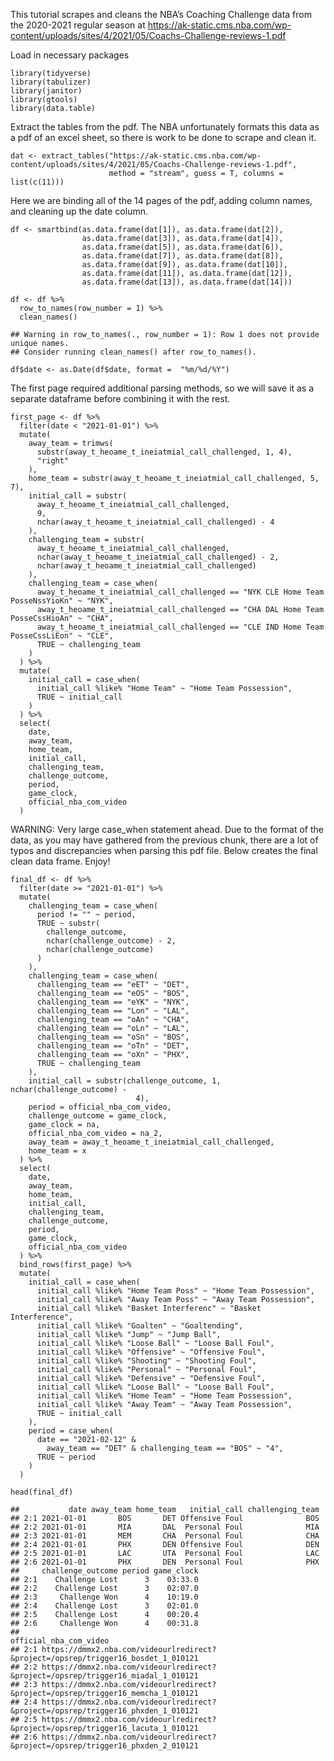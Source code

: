 This tutorial scrapes and cleans the NBA’s Coaching Challenge data from
the 2020-2021 regular season at
<a href="https://ak-static.cms.nba.com/wp-content/uploads/sites/4/2021/05/Coachs-Challenge-reviews-1.pdf" class="uri">https://ak-static.cms.nba.com/wp-content/uploads/sites/4/2021/05/Coachs-Challenge-reviews-1.pdf</a>

Load in necessary packages

    library(tidyverse)
    library(tabulizer)
    library(janitor)
    library(gtools)
    library(data.table)

Extract the tables from the pdf. The NBA unfortunately formats this data
as a pdf of an excel sheet, so there is work to be done to scrape and
clean it.

    dat <- extract_tables("https://ak-static.cms.nba.com/wp-content/uploads/sites/4/2021/05/Coachs-Challenge-reviews-1.pdf",
                          method = "stream", guess = T, columns = list(c(11)))

Here we are binding all of the 14 pages of the pdf, adding column names,
and cleaning up the date column.

    df <- smartbind(as.data.frame(dat[1]), as.data.frame(dat[2]),
                    as.data.frame(dat[3]), as.data.frame(dat[4]),
                    as.data.frame(dat[5]), as.data.frame(dat[6]),
                    as.data.frame(dat[7]), as.data.frame(dat[8]),
                    as.data.frame(dat[9]), as.data.frame(dat[10]),
                    as.data.frame(dat[11]), as.data.frame(dat[12]),
                    as.data.frame(dat[13]), as.data.frame(dat[14]))

    df <- df %>% 
      row_to_names(row_number = 1) %>%
      clean_names() 

    ## Warning in row_to_names(., row_number = 1): Row 1 does not provide unique names.
    ## Consider running clean_names() after row_to_names().

    df$date <- as.Date(df$date, format =  "%m/%d/%Y")

The first page required additional parsing methods, so we will save it
as a separate dataframe before combining it with the rest.

    first_page <- df %>%
      filter(date < "2021-01-01") %>%
      mutate(
        away_team = trimws(
          substr(away_t_heoame_t_ineiatmial_call_challenged, 1, 4),
          "right"
        ),
        home_team = substr(away_t_heoame_t_ineiatmial_call_challenged, 5, 7),
        initial_call = substr(
          away_t_heoame_t_ineiatmial_call_challenged,
          9,
          nchar(away_t_heoame_t_ineiatmial_call_challenged) - 4
        ),
        challenging_team = substr(
          away_t_heoame_t_ineiatmial_call_challenged,
          nchar(away_t_heoame_t_ineiatmial_call_challenged) - 2,
          nchar(away_t_heoame_t_ineiatmial_call_challenged)
        ),
        challenging_team = case_when(
          away_t_heoame_t_ineiatmial_call_challenged == "NYK CLE Home Team PosseNssYioKn" ~ "NYK",
          away_t_heoame_t_ineiatmial_call_challenged == "CHA DAL Home Team PosseCssHioAn" ~ "CHA",
          away_t_heoame_t_ineiatmial_call_challenged == "CLE IND Home Team PosseCssLiEon" ~ "CLE",
          TRUE ~ challenging_team
        )
      ) %>%
      mutate(
        initial_call = case_when(
          initial_call %like% "Home Team" ~ "Home Team Possession",
          TRUE ~ initial_call
        )
      ) %>%
      select(
        date,
        away_team,
        home_team,
        initial_call,
        challenging_team,
        challenge_outcome,
        period,
        game_clock,
        official_nba_com_video
      )

WARNING: Very large case\_when statement ahead. Due to the format of the
data, as you may have gathered from the previous chunk, there are a lot
of typos and discrepancies when parsing this pdf file. Below creates the
final clean data frame. Enjoy!

    final_df <- df %>%
      filter(date >= "2021-01-01") %>%
      mutate(
        challenging_team = case_when(
          period != "" ~ period,
          TRUE ~ substr(
            challenge_outcome,
            nchar(challenge_outcome) - 2,
            nchar(challenge_outcome)
          )
        ),
        challenging_team = case_when(
          challenging_team == "eET" ~ "DET",
          challenging_team == "eOS" ~ "BOS",
          challenging_team == "eYK" ~ "NYK",
          challenging_team == "Lon" ~ "LAL",
          challenging_team == "oAn" ~ "CHA",
          challenging_team == "oLn" ~ "LAL",
          challenging_team == "oSn" ~ "BOS",
          challenging_team == "oTn" ~ "DET",
          challenging_team == "oXn" ~ "PHX",
          TRUE ~ challenging_team
        ),
        initial_call = substr(challenge_outcome, 1, nchar(challenge_outcome) -
                                4),
        period = official_nba_com_video,
        challenge_outcome = game_clock,
        game_clock = na,
        official_nba_com_video = na_2,
        away_team = away_t_heoame_t_ineiatmial_call_challenged,
        home_team = x
      ) %>%
      select(
        date,
        away_team,
        home_team,
        initial_call,
        challenging_team,
        challenge_outcome,
        period,
        game_clock,
        official_nba_com_video
      ) %>%
      bind_rows(first_page) %>%
      mutate(
        initial_call = case_when(
          initial_call %like% "Home Team Poss" ~ "Home Team Possession",
          initial_call %like% "Away Team Poss" ~ "Away Team Possession",
          initial_call %like% "Basket Interferenc" ~ "Basket Interference",
          initial_call %like% "Goalten" ~ "Goaltending",
          initial_call %like% "Jump" ~ "Jump Ball",
          initial_call %like% "Loose Ball" ~ "Loose Ball Foul",
          initial_call %like% "Offensive" ~ "Offensive Foul",
          initial_call %like% "Shooting" ~ "Shooting Foul",
          initial_call %like% "Personal" ~ "Personal Foul",
          initial_call %like% "Defensive" ~ "Defensive Foul",
          initial_call %like% "Loose Ball" ~ "Loose Ball Foul",
          initial_call %like% "Home Team" ~ "Home Team Possession",
          initial_call %like% "Away Team" ~ "Away Team Possession",
          TRUE ~ initial_call
        ),
        period = case_when(
          date == "2021-02-12" &
            away_team == "DET" & challenging_team == "BOS" ~ "4",
          TRUE ~ period
        )
      )

    head(final_df)

    ##           date away_team home_team   initial_call challenging_team
    ## 2:1 2021-01-01       BOS       DET Offensive Foul              BOS
    ## 2:2 2021-01-01       MIA       DAL  Personal Foul              MIA
    ## 2:3 2021-01-01       MEM       CHA  Personal Foul              CHA
    ## 2:4 2021-01-01       PHX       DEN Offensive Foul              DEN
    ## 2:5 2021-01-01       LAC       UTA  Personal Foul              LAC
    ## 2:6 2021-01-01       PHX       DEN  Personal Foul              PHX
    ##     challenge_outcome period game_clock
    ## 2:1    Challenge Lost      3    03:33.0
    ## 2:2    Challenge Lost      3    02:07.0
    ## 2:3     Challenge Won      4    10:19.0
    ## 2:4    Challenge Lost      3    02:01.0
    ## 2:5    Challenge Lost      4    00:20.4
    ## 2:6     Challenge Won      4    00:31.8
    ##                                                                official_nba_com_video
    ## 2:1 https://dmmx2.nba.com/videourlredirect?&project=/opsrep/trigger16_bosdet_1_010121
    ## 2:2 https://dmmx2.nba.com/videourlredirect?&project=/opsrep/trigger16_miadal_1_010121
    ## 2:3 https://dmmx2.nba.com/videourlredirect?&project=/opsrep/trigger16_memcha_1_010121
    ## 2:4 https://dmmx2.nba.com/videourlredirect?&project=/opsrep/trigger16_phxden_1_010121
    ## 2:5 https://dmmx2.nba.com/videourlredirect?&project=/opsrep/trigger16_lacuta_1_010121
    ## 2:6 https://dmmx2.nba.com/videourlredirect?&project=/opsrep/trigger16_phxden_2_010121
